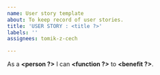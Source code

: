 ```yaml
---
name: User story template
about: To keep record of user stories.
title: 'USER STORY : <title ?>'
labels: ''
assignees: tomik-z-cech

---
```


As a **<person ?>** I can **<function ?>** to **<benefit ?>**.
